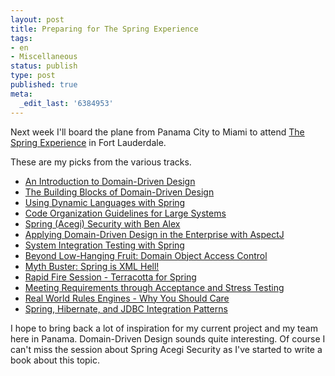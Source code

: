 ```yaml
---
layout: post
title: Preparing for The Spring Experience
tags:
- en
- Miscellaneous
status: publish
type: post
published: true
meta:
  _edit_last: '6384953'
---
```

<p>Next week I'll board the plane from Panama City to Miami to attend <a href="http://www.thespringexperience.com">The Spring Experience</a> in Fort Lauderdale.</p>

<p>These are my picks from the various tracks.</p>

<ul>
<li><a href="http://www.thespringexperience.com/speaker_topic_view.jsp?topicId=258">An Introduction to Domain-Driven Design</a></li>

<li><a href="http://www.thespringexperience.com/speaker_topic_view.jsp?topicId=243">The Building Blocks of Domain-Driven Design</a></li>

<li><a href="http://www.thespringexperience.com/speaker_topic_view.jsp?topicId=222">Using Dynamic Languages with Spring</a></li>

<li><a href="http://www.thespringexperience.com/speaker_topic_view.jsp?topicId=224">Code Organization Guidelines for Large Systems</a></li>

<li><a href="http://www.thespringexperience.com/speaker_topic_view.jsp?topicId=267">Spring (Acegi) Security with Ben Alex</a></li>

<li><a href="http://www.thespringexperience.com/speaker_topic_view.jsp?topicId=253">Applying Domain-Driven Design in the Enterprise with AspectJ</a></li>

<li><a href="http://www.thespringexperience.com/speaker_topic_view.jsp?topicId=220">System Integration Testing with Spring</a></li>

<li><a href="http://www.thespringexperience.com/speaker_topic_view.jsp?topicId=232">Beyond Low-Hanging Fruit: Domain Object Access Control</a></li>

<li><a href="http://www.thespringexperience.com/speaker_topic_view.jsp?topicId=245">Myth Buster: Spring is XML Hell!</a></li>

<li><a href="http://www.thespringexperience.com/speaker_topic_view.jsp?topicId=291">Rapid Fire Session - Terracotta for Spring</a></li>

<li><a href="http://www.thespringexperience.com/speaker_topic_view.jsp?topicId=274">Meeting Requirements through Acceptance and Stress Testing</a></li>

<li><a href="http://www.thespringexperience.com/speaker_topic_view.jsp?topicId=275">Real World Rules Engines - Why You Should Care</a></li>

<li><a href="http://www.thespringexperience.com/speaker_topic_view.jsp?topicId=276">Spring, Hibernate, and JDBC Integration Patterns</a></li>
</ul>

<p>I hope to bring back a lot of inspiration for my current project and my team here in Panama. Domain-Driven Design sounds quite interesting. Of course I can't miss the session about Spring Acegi Security as I've started to write a book about this topic.
</p>
